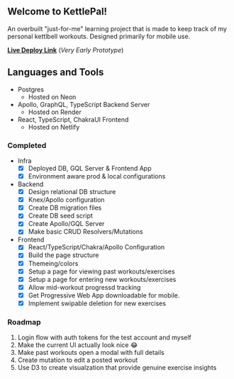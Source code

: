 ## Welcome to KettlePal!

An overbuilt "just-for-me" learning project that is made to keep track of my personal kettlbell workouts. Designed primarily for mobile use.

[**Live Deploy Link**](https://main--kettlepal.netlify.app/) (_Very Early Prototype_)

## Languages and Tools

- Postgres
  - Hosted on Neon
- Apollo, GraphQL, TypeScript Backend Server
  - Hosted on Render
- React, TypeScript, ChakraUI Frontend
  - Hosted on Netlify

### Completed

- Infra
  - [x] Deployed DB, GQL Server & Frontend App
  - [x] Environment aware prod & local configurations
- Backend
  - [x] Design relational DB structure
  - [x] Knex/Apollo configuration
  - [x] Create DB migration files
  - [x] Create DB seed script
  - [x] Create Apollo/GQL Server
  - [x] Make basic CRUD Resolvers/Mutations
- Frontend
  - [x] React/TypeScript/Chakra/Apollo Configuration
  - [x] Build the page structure
  - [x] Themeing/colors
  - [x] Setup a page for viewing past workouts/exercises
  - [x] Setup a page for entering new workouts/exercises
  - [x] Allow mid-workout progressd tracking
  - [x] Get Progressive Web App downloadable for mobile.
  - [x] Implement swipable deletion for new exercises

### Roadmap

1. Login flow with auth tokens for the test account and myself
2. Make the current UI actually look nice 😂
3. Make past workouts open a modal with full details
4. Create mutation to edit a posted workout
5. Use D3 to create visualzation that provide genuine exercise insights
